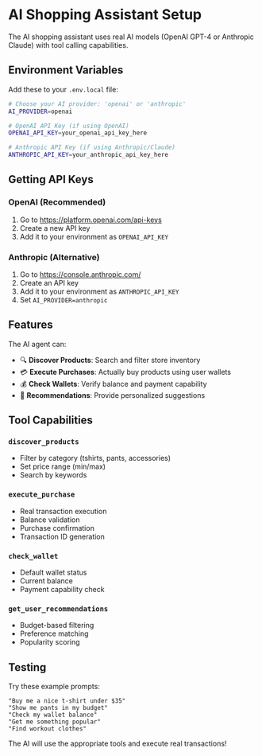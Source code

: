 # AI Shopping Assistant Setup

The AI shopping assistant uses real AI models (OpenAI GPT-4 or Anthropic Claude) with tool calling capabilities.

## Environment Variables

Add these to your `.env.local` file:

```bash
# Choose your AI provider: 'openai' or 'anthropic'
AI_PROVIDER=openai

# OpenAI API Key (if using OpenAI)
OPENAI_API_KEY=your_openai_api_key_here

# Anthropic API Key (if using Anthropic/Claude)
ANTHROPIC_API_KEY=your_anthropic_api_key_here
```

## Getting API Keys

### OpenAI (Recommended)
1. Go to https://platform.openai.com/api-keys
2. Create a new API key
3. Add it to your environment as `OPENAI_API_KEY`

### Anthropic (Alternative)
1. Go to https://console.anthropic.com/
2. Create an API key
3. Add it to your environment as `ANTHROPIC_API_KEY`
4. Set `AI_PROVIDER=anthropic`

## Features

The AI agent can:

- 🔍 **Discover Products**: Search and filter store inventory
- 💳 **Execute Purchases**: Actually buy products using user wallets
- 💰 **Check Wallets**: Verify balance and payment capability
- 🎯 **Recommendations**: Provide personalized suggestions

## Tool Capabilities

### `discover_products`
- Filter by category (tshirts, pants, accessories)
- Set price range (min/max)
- Search by keywords

### `execute_purchase`
- Real transaction execution
- Balance validation
- Purchase confirmation
- Transaction ID generation

### `check_wallet`
- Default wallet status
- Current balance
- Payment capability check

### `get_user_recommendations`
- Budget-based filtering
- Preference matching
- Popularity scoring

## Testing

Try these example prompts:

```
"Buy me a nice t-shirt under $35"
"Show me pants in my budget"
"Check my wallet balance"
"Get me something popular"
"Find workout clothes"
```

The AI will use the appropriate tools and execute real transactions!
